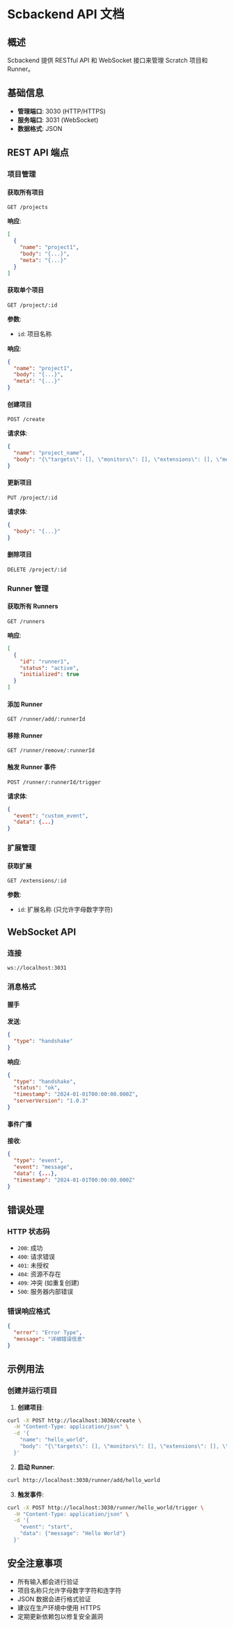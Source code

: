 # Scbackend API 文档

## 概述

Scbackend 提供 RESTful API 和 WebSocket 接口来管理 Scratch 项目和 Runner。

## 基础信息

- **管理端口**: 3030 (HTTP/HTTPS)
- **服务端口**: 3031 (WebSocket)
- **数据格式**: JSON

## REST API 端点

### 项目管理

#### 获取所有项目
```
GET /projects
```
**响应**:
```json
[
  {
    "name": "project1",
    "body": "{...}",
    "meta": "{...}"
  }
]
```

#### 获取单个项目
```
GET /project/:id
```
**参数**:
- `id`: 项目名称

**响应**:
```json
{
  "name": "project1",
  "body": "{...}",
  "meta": "{...}"
}
```

#### 创建项目
```
POST /create
```
**请求体**:
```json
{
  "name": "project_name",
  "body": "{\"targets\": [], \"monitors\": [], \"extensions\": [], \"meta\": {\"semver\": \"3.0.0\"}}"
}
```

#### 更新项目
```
PUT /project/:id
```
**请求体**:
```json
{
  "body": "{...}"
}
```

#### 删除项目
```
DELETE /project/:id
```

### Runner 管理

#### 获取所有 Runners
```
GET /runners
```
**响应**:
```json
[
  {
    "id": "runner1",
    "status": "active",
    "initialized": true
  }
]
```

#### 添加 Runner
```
GET /runner/add/:runnerId
```

#### 移除 Runner
```
GET /runner/remove/:runnerId
```

#### 触发 Runner 事件
```
POST /runner/:runnerId/trigger
```
**请求体**:
```json
{
  "event": "custom_event",
  "data": {...}
}
```

### 扩展管理

#### 获取扩展
```
GET /extensions/:id
```
**参数**:
- `id`: 扩展名称 (只允许字母数字字符)

## WebSocket API

### 连接
```
ws://localhost:3031
```

### 消息格式

#### 握手
**发送**:
```json
{
  "type": "handshake"
}
```

**响应**:
```json
{
  "type": "handshake",
  "status": "ok",
  "timestamp": "2024-01-01T00:00:00.000Z",
  "serverVersion": "1.0.3"
}
```

#### 事件广播
**接收**:
```json
{
  "type": "event",
  "event": "message",
  "data": {...},
  "timestamp": "2024-01-01T00:00:00.000Z"
}
```

## 错误处理

### HTTP 状态码
- `200`: 成功
- `400`: 请求错误
- `401`: 未授权
- `404`: 资源不存在
- `409`: 冲突 (如重复创建)
- `500`: 服务器内部错误

### 错误响应格式
```json
{
  "error": "Error Type",
  "message": "详细错误信息"
}
```

## 示例用法

### 创建并运行项目

1. **创建项目**:
```bash
curl -X POST http://localhost:3030/create \
  -H "Content-Type: application/json" \
  -d '{
    "name": "hello_world",
    "body": "{\"targets\": [], \"monitors\": [], \"extensions\": [], \"meta\": {\"semver\": \"3.0.0\"}}"
  }'
```

2. **启动 Runner**:
```bash
curl http://localhost:3030/runner/add/hello_world
```

3. **触发事件**:
```bash
curl -X POST http://localhost:3030/runner/hello_world/trigger \
  -H "Content-Type: application/json" \
  -d '{
    "event": "start",
    "data": {"message": "Hello World"}
  }'
```

## 安全注意事项

- 所有输入都会进行验证
- 项目名称只允许字母数字字符和连字符
- JSON 数据会进行格式验证
- 建议在生产环境中使用 HTTPS
- 定期更新依赖包以修复安全漏洞